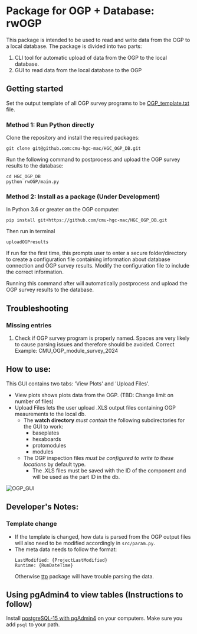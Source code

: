 # Package for OGP + Database: rwOGP
This package is intended to be used to read and write data from the OGP to a local database. The package is divided into two parts: 
1. CLI tool for automatic upload of data from the OGP to the local database.
2. GUI to read data from the local database to the OGP

## Getting started
Set the output template of all OGP survey programs to be [OGP_template.txt](https://github.com/cmu-hgc-mac/HGC_OGP_DB/blob/main/rwOGP/templates/OGP_template.txt) file.

### Method 1: Run Python directly
Clone the repository and install the required packages:
```
git clone git@github.com:cmu-hgc-mac/HGC_OGP_DB.git
```
Run the following command to postprocess and upload the OGP survey results to the database:
```
cd HGC_OGP_DB
python rwOGP/main.py
```

### Method 2: Install as a package (Under Development)
In Python 3.6 or greater on the OGP computer: 
```
pip install git+https://github.com/cmu-hgc-mac/HGC_OGP_DB.git
```
Then run in terminal
```
uploadOGPresults
```
If run for the first time, this prompts user to enter a secure folder/directory to create a configuration file containing information about database connection and OGP survey results. Modify the configuration file to include the correct information.

Running this command after will automatically postprocess and upload the OGP survey results to the database.

## Troubleshooting
### Missing entries
1. Check if OGP survey program is properly named. Spaces are very likely to cause parsing issues and therefore should be avoided. 
Correct Example: CMU_OGP_module_survey_2024

## How to use:
This GUI contains two tabs: 'View Plots' and 'Upload Files'.
- View plots shows plots data from the OGP. (TBD: Change limit on number of files)
- Upload Files lets the user upload .XLS output files containing OGP meaurements to the local db.
  - The **watch directory** _must contain_ the following subdirectories for the GUI to work:
    - baseplates
    - hexaboards
    - protomodules
    - modules
  - The OGP inspection files _must be configured to write to these locations_ by default type.
    - The .XLS files must be saved with the ID of the component and will be used as the part ID in the db.

![OGP_GUI](https://github.com/murthysindhu/HGC_DB_postgres/assets/58646122/dbeddf4c-2dc8-4da7-8f26-f916d1c69b74)

## Developer's Notes:
### Template change
- If the template is changed, how data is parsed from the OGP output files will also need to be modified accordingly in `src/param.py`.
- The meta data needs to follow the format: 
  ```
  LastModified: {ProjectLastModified}		
  Runtime: {RunDateTime}
  ```
  Otherwise [ttp](https://ttp.readthedocs.io/en/latest/) package will have trouble parsing the data.
  

## Using pgAdmin4 to view tables (Instructions to follow)
Install [postgreSQL-15 with pgAdmin4](https://www.pgadmin.org/download/) on your computers. Make sure you add ```psql``` to your path.



